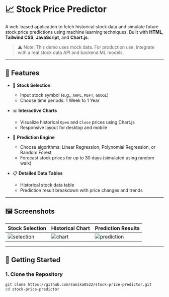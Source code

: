# 📈 Stock Price Predictor

A web-based application to fetch historical stock data and simulate future stock price predictions using machine learning techniques. Built with **HTML**, **Tailwind CSS**, **JavaScript**, and **Chart.js**.

> ⚠️ Note: This demo uses mock data. For production use, integrate with a real stock data API and backend ML models.

---

## 🌟 Features

- 🔎 **Stock Selection**
  - Input stock symbol (e.g., `AAPL`, `MSFT`, `GOOGL`)
  - Choose time periods: 1 Week to 1 Year

- 📊 **Interactive Charts**
  - Visualize historical `Open` and `Close` prices using Chart.js
  - Responsive layout for desktop and mobile

- 🧠 **Prediction Engine**
  - Choose algorithms: Linear Regression, Polynomial Regression, or Random Forest
  - Forecast stock prices for up to 30 days (simulated using random walk)

- 📋 **Detailed Data Tables**
  - Historical stock data table
  - Prediction result breakdown with price changes and trends

---

## 🖼️ Screenshots

| Stock Selection | Historical Chart | Prediction Results |
|------------------|------------------|---------------------|
| ![selection](https://placehold.co/250x150) | ![chart](https://placehold.co/250x150) | ![prediction](https://placehold.co/250x150) |

---

## 🚀 Getting Started

### 1. Clone the Repository

```bash
git clone https://github.com/sanika0522/stock-price-predictor.git
cd stock-price-predictor
